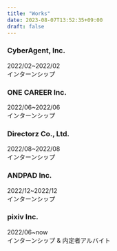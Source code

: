 ```yaml
---
title: "Works"
date: 2023-08-07T13:52:35+09:00
draft: false
---
```


### CyberAgent, Inc.
2022/02~2022/02  
インターンシップ  

### ONE CAREER Inc.
2022/06~2022/06  
インターンシップ  

### Directorz Co., Ltd.
2022/08~2022/08  
インターンシップ  

### ANDPAD Inc.
2022/12~2022/12  
インターンシップ  

### pixiv Inc.
2022/06~now  
インターンシップ & 内定者アルバイト  
